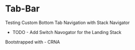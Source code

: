# Tab-Bar

Testing Custom Bottom Tab Navigation with Stack Navigator
- TODO - Add Switch Navogator for the Landing Stack

Bootstrapped with - CRNA
